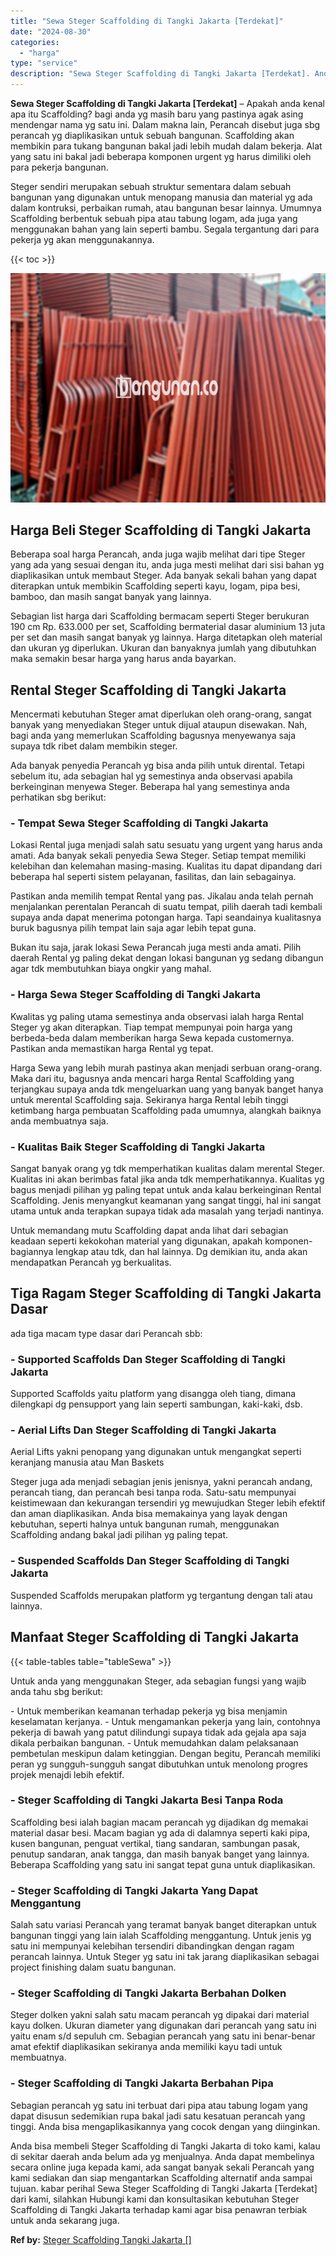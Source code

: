 ```yaml
---
title: "Sewa Steger Scaffolding di Tangki Jakarta [Terdekat]"
date: "2024-08-30"
categories: 
  - "harga"
type: "service"
description: "Sewa Steger Scaffolding di Tangki Jakarta [Terdekat]. Anda bisa membeli Steger Scaffolding di Tangki Jakarta di toko kami, kalau di sekitar daerah anda belum..."
---
```


**Sewa Steger Scaffolding di Tangki Jakarta \[Terdekat\]** – Apakah anda kenal apa itu Scaffolding? bagi anda yg masih baru yang pastinya agak asing mendengar nama yg satu ini. Dalam makna lain, Perancah disebut juga sbg perancah yg diaplikasikan untuk sebuah bangunan. Scaffolding akan membikin para tukang bangunan bakal jadi lebih mudah dalam bekerja. Alat yang satu ini bakal jadi beberapa komponen urgent yg harus dimiliki oleh para pekerja bangunan.

Steger sendiri merupakan sebuah struktur sementara dalam sebuah bangunan yang digunakan untuk menopang manusia dan material yg ada dalam kontruksi, perbaikan rumah, atau bangunan besar lainnya. Umumnya Scaffolding berbentuk sebuah pipa atau tabung logam, ada juga yang menggunakan bahan yang lain seperti bambu. Segala tergantung dari para pekerja yg akan menggunakannya.

{{< toc >}}

![Sewa Steger Scaffolding di Tangki Jakarta [Terdekat]](/images/sewa-scaffolding-steger-04.png)

## Harga Beli Steger Scaffolding di Tangki Jakarta

Beberapa soal harga Perancah, anda juga wajib melihat dari tipe Steger yang ada yang sesuai dengan itu, anda juga mesti melihat dari sisi bahan yg diaplikasikan untuk membaut Steger. Ada banyak sekali bahan yang dapat diterapkan untuk membikin Scaffolding seperti kayu, logam, pipa besi, bamboo, dan masih sangat banyak yang lainnya.

Sebagian list harga dari Scaffolding bermacam seperti Steger berukuran 190 cm Rp. 633.000 per set, Scaffolding bermaterial dasar aluminium 13 juta per set dan masih sangat banyak yg lainnya. Harga ditetapkan oleh material dan ukuran yg diperlukan. Ukuran dan banyaknya jumlah yang dibutuhkan maka semakin besar harga yang harus anda bayarkan.

## Rental Steger Scaffolding di Tangki Jakarta

Mencermati kebutuhan Steger amat diperlukan oleh orang-orang, sangat banyak yang menyediakan Steger untuk dijual ataupun disewakan. Nah, bagi anda yang memerlukan Scaffolding bagusnya menyewanya saja supaya tdk ribet dalam membikin steger.

Ada banyak penyedia Perancah yg bisa anda pilih untuk dirental. Tetapi sebelum itu, ada sebagian hal yg semestinya anda observasi apabila berkeinginan menyewa Steger. Beberapa hal yang semestinya anda perhatikan sbg berikut:

### \- Tempat Sewa Steger Scaffolding di Tangki Jakarta

Lokasi Rental juga menjadi salah satu sesuatu yang urgent yang harus anda amati. Ada banyak sekali penyedia Sewa Steger. Setiap tempat memiliki kelebihan dan kelemahan masing-masing. Kualitas itu dapat dipandang dari beberapa hal seperti sistem pelayanan, fasilitas, dan lain sebagainya.

Pastikan anda memilih tempat Rental yang pas. Jikalau anda telah pernah menjalankan perentalan Perancah di suatu tempat, pilih daerah tadi kembali supaya anda dapat menerima potongan harga. Tapi seandainya kualitasnya buruk bagusnya pilih tempat lain saja agar lebih tepat guna.

Bukan itu saja, jarak lokasi Sewa Perancah juga mesti anda amati. Pilih daerah Rental yg paling dekat dengan lokasi bangunan yg sedang dibangun agar tdk membutuhkan biaya ongkir yang mahal.

### \- Harga Sewa Steger Scaffolding di Tangki Jakarta

Kwalitas yg paling utama semestinya anda observasi ialah harga Rental Steger yg akan diterapkan. Tiap tempat mempunyai poin harga yang berbeda-beda dalam memberikan harga Sewa kepada customernya. Pastikan anda memastikan harga Rental yg tepat.

Harga Sewa yang lebih murah pastinya akan menjadi serbuan orang-orang. Maka dari itu, bagusnya anda mencari harga Rental Scaffolding yang terjangkau supaya anda tdk mengeluarkan uang yang banyak banget hanya untuk merental Scaffolding saja. Sekiranya harga Rental lebih tinggi ketimbang harga pembuatan Scaffolding pada umumnya, alangkah baiknya anda membuatnya saja.

### \- Kualitas Baik Steger Scaffolding di Tangki Jakarta

Sangat banyak orang yg tdk memperhatikan kualitas dalam merental Steger. Kualitas ini akan berimbas fatal jika anda tdk memperhatikannya. Kualitas yg bagus menjadi pilihan yg paling tepat untuk anda kalau berkeinginan Rental Scaffolding. Jenis menyangkut keamanan yang sangat tinggi, hal ini sangat utama untuk anda terapkan supaya tidak ada masalah yang terjadi nantinya.

Untuk memandang mutu Scaffolding dapat anda lihat dari sebagian keadaan seperti kekokohan material yang digunakan, apakah komponen-bagiannya lengkap atau tdk, dan hal lainnya. Dg demikian itu, anda akan mendapatkan Perancah yg berkualitas.

## Tiga Ragam Steger Scaffolding di Tangki Jakarta Dasar

ada tiga macam type dasar dari Perancah sbb:

### \- Supported Scaffolds Dan Steger Scaffolding di Tangki Jakarta

Supported Scaffolds yaitu platform yang disangga oleh tiang, dimana dilengkapi dg pensupport yang lain seperti sambungan, kaki-kaki, dsb.

### \- Aerial Lifts Dan Steger Scaffolding di Tangki Jakarta

Aerial Lifts yakni penopang yang digunakan untuk mengangkat seperti keranjang manusia atau Man Baskets

Steger juga ada menjadi sebagian jenis jenisnya, yakni perancah andang, perancah tiang, dan perancah besi tanpa roda. Satu-satu mempunyai keistimewaan dan kekurangan tersendiri yg mewujudkan Steger lebih efektif dan aman diaplikasikan. Anda bisa memakainya yang layak dengan kebutuhan, seperti halnya untuk bangunan rumah, menggunakan Scaffolding andang bakal jadi pilihan yg paling tepat.

### \- Suspended Scaffolds Dan Steger Scaffolding di Tangki Jakarta

Suspended Scaffolds merupakan platform yg tergantung dengan tali atau lainnya.

## Manfaat Steger Scaffolding di Tangki Jakarta

{{< table-tables table="tableSewa" >}}

Untuk anda yang menggunakan Steger, ada sebagian fungsi yang wajib anda tahu sbg berikut:

\- Untuk memberikan keamanan terhadap pekerja yg bisa menjamin keselamatan kerjanya. - Untuk mengamankan pekerja yang lain, contohnya pekerja di bawah yang patut dilindungi supaya tidak ada gejala apa saja dikala perbaikan bangunan. - Untuk memudahkan dalam pelaksanaan pembetulan meskipun dalam ketinggian. Dengan begitu, Perancah memiliki peran yg sungguh-sungguh sangat dibutuhkan untuk menolong progres projek menajdi lebih efektif.

### \- Steger Scaffolding di Tangki Jakarta Besi Tanpa Roda

Scaffolding besi ialah bagian macam perancah yg dijadikan dg memakai material dasar besi. Macam bagian yg ada di dalamnya seperti kaki pipa, kusen bangunan, penguat vertikal, tiang sandaran, sambungan pasak, penutup sandaran, anak tangga, dan masih banyak banget yang lainnya. Beberapa Scaffolding yang satu ini sangat tepat guna untuk diaplikasikan.

### \- Steger Scaffolding di Tangki Jakarta Yang Dapat Menggantung

Salah satu variasi Perancah yang teramat banyak banget diterapkan untuk bangunan tinggi yang lain ialah Scaffolding menggantung. Untuk jenis yg satu ini mempunyai kelebihan tersendiri dibandingkan dengan ragam perancah lainnya. Untuk Steger yg satu ini tak jarang diaplikasikan sebagai project finishing dalam suatu bangunan.

### \- Steger Scaffolding di Tangki Jakarta Berbahan Dolken

Steger dolken yakni salah satu macam perancah yg dipakai dari material kayu dolken. Ukuran diameter yang digunakan dari perancah yang satu ini yaitu enam s/d sepuluh cm. Sebagian perancah yang satu ini benar-benar amat efektif diaplikasikan sekiranya anda memiliki kayu tadi untuk membuatnya.

### \- Steger Scaffolding di Tangki Jakarta Berbahan Pipa

Sebagian perancah yg satu ini terbuat dari pipa atau tabung logam yang dapat disusun sedemikian rupa bakal jadi satu kesatuan perancah yang tinggi. Anda bisa mengaplikasikannya yang cocok dengan yang diinginkan.

Anda bisa membeli Steger Scaffolding di Tangki Jakarta di toko kami, kalau di sekitar daerah anda belum ada yg menjualnya. Anda dapat membelinya secara online juga kepada kami, ada sangat banyak sekali Perancah yang kami sediakan dan siap mengantarkan Scaffolding alternatif anda sampai tujuan. kabar perihal Sewa Steger Scaffolding di Tangki Jakarta \[Terdekat\] dari kami, silahkan Hubungi kami dan konsultasikan kebutuhan Steger Scaffolding di Tangki Jakarta terhadap kami agar bisa penawran terbiak untuk anda sekarang juga.

**Ref by:** [Steger Scaffolding Tangki Jakarta []](https://id.wikipedia.org/wiki/Steger)
